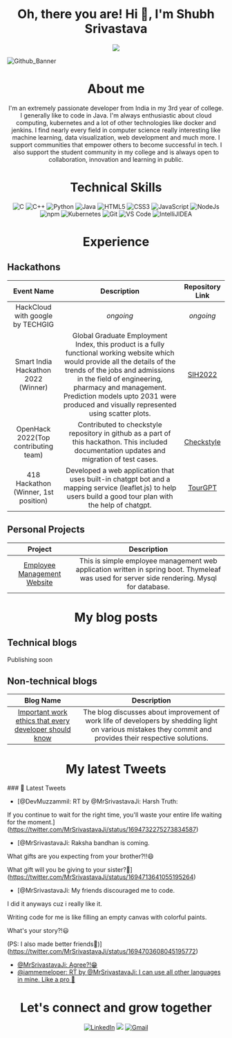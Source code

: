 

<h1 align="center">Oh, there you are! Hi 👋, I'm Shubh Srivastava</h1>

<p align="center">
  <a href="https://github.com/DenverCoder1/readme-typing-svg"><img src="https://readme-typing-svg.herokuapp.com?font=Time+New+Roman&color=cyan&size=25&center=true&vCenter=true&width=600&height=100&lines=नमस्ते+Hello+Привет+你好+salut;Computer+Science+Student+From+India;Hackathon+Master;Cloud+Engineering+Enthusiast;Love+To+Collaborate;Building+Strong+Communities"></a>
</p>

<img align="center">![Github_Banner](https://user-images.githubusercontent.com/90137881/220087613-c6ffbecf-d762-4a0f-b08f-414ab680d0bf.png)</img>
<h1 align="center">About me</h1>

 
<p align="center">I'm an extremely passionate developer from India in my 3rd year of college. I generally like to code in Java. I'm always enthusiastic about cloud computing, kubernetes and a lot of other technologies like docker and jenkins. I find nearly every field in computer science really interesting like machine learning, data visualization, web development and much more. I support communities that empower others to become successful in tech. I also support the student community in my college and is always open to collaboration, innovation and learning in public. </p>

  
<h1 align="center">Technical Skills</h1>
<p align="center"> 
<img alt="C" src="https://img.shields.io/badge/c-%2300599C.svg?&style=for-the-badge&logo=c&logoColor=white" />
<img alt="C++" src="https://img.shields.io/badge/c++-%2300599C.svg?&style=for-the-badge&logo=c%2B%2B&ogoColor=white" />
 <img alt="Python" src="https://img.shields.io/badge/python-%2314354C.svg?style=for-the-badge&logo=python&logoColor=white"/>
 <img alt="Java" src="https://img.shields.io/badge/java-%23ED8B00.svg?&style=for-the-badge&logo=java&logoColor=white" />
<img alt="HTML5" src="https://img.shields.io/badge/html5-%23E34F26.svg?&style=for-the-badge&logo=html5&logoColor=white" />
 <img alt="CSS3" src="https://img.shields.io/badge/css3-%231572B6.svg?&style=for-the-badge&logo=css3&logoColor=white" />
 <img alt="JavaScript" src="https://img.shields.io/badge/javascript-%23323330.svg?&style=for-the-badge&logo=javascript&logoColor=%23F7DF1E" /> 
 <img alt="NodeJs" src="https://img.shields.io/badge/Node.js-339933?style=for-the-badge&logo=nodedotjs&logoColor=white" />
    <img alt="npm" src="https://img.shields.io/badge/npm-CB3837?style=for-the-badge&logo=npm&logoColor=white" />
    <img alt="Kubernetes" src="https://img.shields.io/badge/kubernetes-326ce5.svg?&style=for-the-badge&logo=kubernetes&logoColor=white" />
    <img alt="Git" src="https://img.shields.io/badge/Git-F05032?style=for-the-badge&logo=git&logoColor=white" />
    <img alt="VS Code" src="https://img.shields.io/badge/Visual_Studio_Code-0078D4?style=for-the-badge&logo=visual%20studio%20code&logoColor=white" />
    <img alt="IntelliJIDEA" src="https://img.shields.io/badge/IntelliJIDEA-000000.svg?style=for-the-badge&logo=intellij-idea&logoColor=white" />
</p>


<h1 align="center">Experience</h1>

<h2 align="left">Hackathons</h2>

| Event Name | Description | Repository Link |
| :---: | :---: | :---: |
|HackCloud with google by TECHGIG|_ongoing_| _ongoing_ |
| Smart India Hackathon 2022 (Winner) | Global Graduate Employment Index, this product is a fully functional working website which would provide all the details of the trends of the jobs and admissions in the field of engineering, pharmacy and management.  Prediction models upto 2031 were produced and visually represented using scatter plots. | [SIH2022](https://github.com/shubh220922/Global-Graduate-Employment-Index-SIH-2022-project-) |
| OpenHack 2022(Top contributing team) | Contributed to checkstyle repository in github as a part of this hackathon. This included documentation updates and migration of test cases. | [Checkstyle](https://github.com/checkstyle/checkstyle/pulls?q=is%3Apr+author%3Ashubh220922+is%3Aclosed) |
| 418 Hackathon (Winner, 1st position) | Developed a web application that uses built-in chatgpt bot and a mapping service (leaflet.js) to help users build a good tour plan with the help of chatgpt. | [TourGPT](https://github.com/shubh220922/Aether-Hackathon-Project/tree/main) |

<h2 align="left">Personal Projects</h2>

| Project | Description |
| :---: | :---: |
| [Employee Management Website](https://github.com/shubh220922/Employee-Management-Website) | This is simple employee management web application written in spring boot. Thymeleaf was used for server side rendering. Mysql for database.|


<h1 align="center">My blog posts</h1>

<h2 align="left">Technical blogs</h2>

<!-- | Blog Name | Description |
| :---: | :---: |
| nil | nil | -->
<p>Publishing soon</p>

<h2 align="left">Non-technical blogs</h2>

| Blog Name | Description | 
| :---: | :----: |  
| [Important work ethics that every developer should know](https://shubh220922.hashnode.dev/important-work-ethics-that-every-developer-should-know) | The blog discusses about improvement of work life of developers by shedding light on various mistakes they commit and provides their respective solutions. |

 <h1 align="center">My latest Tweets</h1>
 ### 📱 Latest Tweets

<!-- TWITTER:START -->
- [@DevMuzzammil: RT by @MrSrivastavaJi: Harsh Truth:

If you continue to wait for the right time, you&#39;ll waste your entire life waiting for the moment.](https://twitter.com/MrSrivastavaJi/status/1694732275273834587)
- [@MrSrivastavaJi: Raksha bandhan is coming.

What gifts are you expecting from your brother?!!😄

What gift will you be giving to your sister?🎁](https://twitter.com/MrSrivastavaJi/status/1694713641055195264)
- [@MrSrivastavaJi: My friends discouraged me to code.

I did it anyways cuz i really like it. 

Writing code for me is like filling an empty canvas with colorful paints. 

What&#39;s your story?!😃

&lpar;PS: I also made better friends💪&rpar;](https://twitter.com/MrSrivastavaJi/status/1694703608045195772)
- [@MrSrivastavaJi: Agree?!😁](https://twitter.com/MrSrivastavaJi/status/1694628111168442581)
- [@iammemeloper: RT by @MrSrivastavaJi: I can use all other languages in mine. Like a pro 💪](https://twitter.com/MrSrivastavaJi/status/1694620158290198550)
<!-- TWITTER:END -->
 
 <h1 align="center">Let's connect and grow together</h1>
 
 <div align="center">


<a  href="https://www.linkedin.com/in/shubh-srivastava-34a344220/" target="_blank"><img alt="LinkedIn" src="https://img.shields.io/badge/linkedin%20-%230077B5.svg?&style=for-the-badge&logo=linkedin&logoColor=white" /></a>
<a href="https://twitter.com/shubh220922" target="_blank"><img src="https://img.shields.io/badge/twitter-%2300acee.svg?&style=for-the-badge&logo=twitter&logoColor=white&alt=twitter" /></a>
<a href="mailto:shubh22.srivastava@gmail.com"><img  alt="Gmail" src="https://img.shields.io/badge/Gmail-D14836?style=for-the-badge&logo=gmail&logoColor=white" />
  </a> 
</div>




  
  
  

